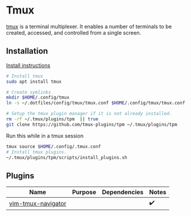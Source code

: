 # Tmux

[tmux](https://github.com/tmux/tmux) is a terminal multiplexer. It enables a number of terminals to be created, accessed, and controlled from a single screen.

## Installation

[Install instructions](https://github.com/tmux/tmux/wiki/Installing)

```sh
# Install tmux
sudo apt install tmux

# Create symlinks
mkdir $HOME/.config/tmux
ln -s ~/.dotfiles/config/tmux/tmux.conf $HOME/.config/tmux/tmux.conf

# Setup the tmux plugin manager if it is not already installed.
rm -rf ~/.tmux/plugins/tpm  || true
git clone https://github.com/tmux-plugins/tpm ~/.tmux/plugins/tpm
```

Run this while in a tmux session

```sh
tmux source $HOME/.config/.tmux.conf
# Install tmux plugins.
~/.tmux/plugins/tpm/scripts/install_plugins.sh
```

## Plugins

| Name                                                                    | Purpose | Dependencies | Notes |
| ----------------------------------------------------------------------- | ------- | ------------ | ----- |
| [vim-tmux-navigator](https://github.com/christoomey/vim-tmux-navigator) |         |              | ✔️    |
